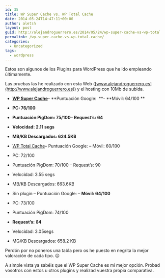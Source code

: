 ```yaml
---
id: 35
title: WP Super Cache vs. WP Total Cache
date: 2014-05-24T14:47:11+00:00
author: aletsh
layout: post
guid: http://alejandroguerrero.es/2014/05/24/wp-super-cache-vs-wp-total-cache/
permalink: /wp-super-cache-vs-wp-total-cache/
categories:
  - Uncategorized
tags:
  - wordpress
---
```

Estos son algunos de los Plugins para WordPress que he ido empleando últimamente.

Las pruebas las he realizado con esta Web ([www.alejandroguerrero.es](http://www.alejandroguerrero.es)) y el hosting con 10Mb de subida.

  * [**WP Super Cache**](https://wordpress.org/plugins/wp-super-cache/)&#8211; \*\*Puntuación Google:  \*\*- \*\*Móvil: 64/100 \*\*

  * **PC: 76/100**

  * **Puntuación PigDom: 75/100**&#8211; **Request’s: 64**

  * **Velocidad: 2.11 segs**

  * **MB/KB Descargados: 624.5KB**

  * [WP Total Cache](https://wordpress.org/plugins/w3-total-cache/)&#8211; Puntuación Google: &#8211; Móvil: 60/100

  * PC: 72/100

  * Puntuación PigDom: 70/100 &#8211; Request’s: 90

  * Velocidad: 3.55 segs

  * MB/KB Descargados: 663.6KB

  * Sin plugin &#8211; Puntuación Google: &#8211; **Móvil: 64/100**

  * PC: 73/100

  * Puntuación PigDom: 74/100

  * **Request’s: 64**

  * Velocidad: 3.05segs

  * MG/KB Descargados: 658.2 KB

Perdón por no poneros una tabla pero os he puesto en negrita la mejor valoración de cada tipo. 😉

A simple vista ya sabéis que el WP Super Cache es mi mejor opción. Probad vosotros con estos u otros plugins y realizad vuestra propia comparativa.